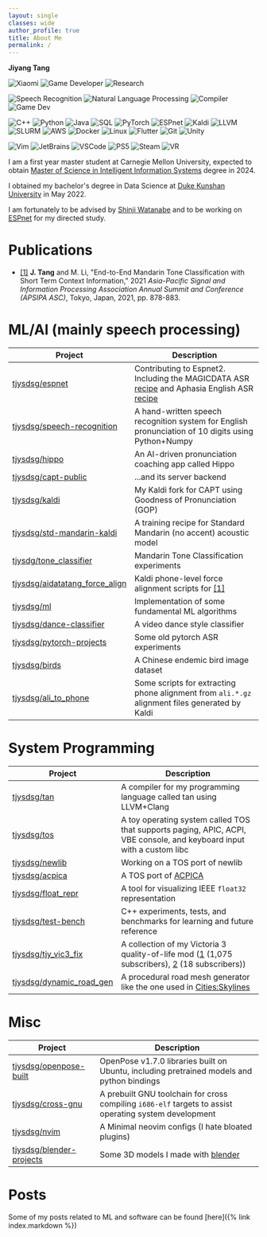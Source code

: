 ```yaml
---
layout: single
classes: wide
author_profile: true
title: About Me
permalink: /
---
```


**Jiyang Tang**

![Xiaomi](https://img.shields.io/badge/-Ex_Mier-000?&logo=xiaomi)
![Game Developer](https://img.shields.io/badge/-Game_Developer-000?&logo=steamworks)
![Research](https://img.shields.io/badge/-ML/AI_Research-000)

![Speech Recognition](https://img.shields.io/badge/-Speech_Recognition-000)
![Natural Language Processing](https://img.shields.io/badge/-Natural_Language_Processing-000)
![Compiler](https://img.shields.io/badge/-Compiler-000)
![Game Dev](https://img.shields.io/badge/-Game_Dev-000)

![C++](https://img.shields.io/badge/-C++-000?&logo=cplusplus)
![Python](https://img.shields.io/badge/-Python-000?&logo=Python)
![Java](https://img.shields.io/badge/-Java-000)
![SQL](https://img.shields.io/badge/-SQL-000?&logo=MySQL)
![PyTorch](https://img.shields.io/badge/-PyTorch-000?&logo=PyTorch)
![ESPnet](https://img.shields.io/badge/-ESPnet-000)
![Kaldi](https://img.shields.io/badge/-Kaldi-000)
![LLVM](https://img.shields.io/badge/-LLVM-000?&logo=llvm)
![SLURM](https://img.shields.io/badge/-SLURM-000)
![AWS](https://img.shields.io/badge/-AWS-000?&logo=amazonaws)
![Docker](https://img.shields.io/badge/-Docker-000?&logo=docker)
![Linux](https://img.shields.io/badge/-Linux-000?&logo=Linux)
![Flutter](https://img.shields.io/badge/-Flutter-000?&logo=Flutter)
![Git](https://img.shields.io/badge/-Git-000?&logo=Git)
![Unity](https://img.shields.io/badge/-Unity-000?&logo=unity)

![Vim](https://img.shields.io/badge/-Vim-000?&logo=vim)
![JetBrains](https://img.shields.io/badge/-JetBrains-000?&logo=jetbrains)
![VSCode](https://img.shields.io/badge/-VSCode-000?&logo=visualstudiocode)
![PS5](https://img.shields.io/badge/-PS5-000?&logo=playstation5)
![Steam](https://img.shields.io/badge/-Steam-000?&logo=steam)
![VR](https://img.shields.io/badge/-VR-000?&logo=meta)

I am a first year master student at Carnegie Mellon University, expected to obtain [Master of Science in Intelligent
Information Systems](https://miis.cs.cmu.edu/) degree in 2024.

I obtained my bachelor's degree in Data Science at [Duke Kunshan University](https://dukekunshan.edu.cn/en/about) in
May 2022.

I am fortunately to be advised by [Shinji Watanabe](https://sites.google.com/view/shinjiwatanabe) and to be working
on [ESPnet](https://github.com/espnet/espnet) for my directed study.

# Publications

- [[1]](https://ieeexplore.ieee.org/document/9689521) **J. Tang** and M. Li, "End-to-End Mandarin Tone Classification
  with Short Term Context Information," 2021 *Asia-Pacific Signal and Information Processing Association Annual Summit
  and Conference (APSIPA ASC)*, Tokyo, Japan, 2021, pp. 878-883.

# ML/AI (mainly speech processing)

| Project                                                                             | Description                                                                                                                                                                                                                          |
|-------------------------------------------------------------------------------------|--------------------------------------------------------------------------------------------------------------------------------------------------------------------------------------------------------------------------------------|
| [tjysdsg/espnet](https://github.com/espnet/espnet)                                  | Contributing to Espnet2. Including the MAGICDATA ASR [recipe](https://github.com/espnet/espnet/tree/master/egs2/magicdata/asr1) and Aphasia English ASR [recipe](https://github.com/espnet/espnet/tree/master/egs2/aphasiabank/asr1) |
| [tjysdsg/speech-recognition](https://github.com/tjysdsg/speech-recognition)         | A hand-written speech recognition system for English pronunciation of 10 digits using Python+Numpy                                                                                                                                   |
| [tjysdsg/hippo](https://github.com/tjysdsg/hippo)                                   | An AI-driven pronunciation coaching app called Hippo                                                                                                                                                                                 |
| [tjysdsg/capt-public](https://github.com/tjysdsg/capt-public)                       | ...and its server backend                                                                                                                                                                                                            |
| [tjysdsg/kaldi](https://github.com/tjysdsg/kaldi)                                   | My Kaldi fork for CAPT using Goodness of Pronunciation (GOP)                                                                                                                                                                         |
| [tjysdsg/std-mandarin-kaldi](https://github.com/tjysdsg/std-mandarin-kaldi)         | A training recipe for Standard Mandarin (no accent) acoustic model                                                                                                                                                                   |
| [tjysdg/tone_classifier](https://github.com/tjysdsg/tone_classifier)                | Mandarin Tone Classification experiments                                                                                                                                                                                             |
| [tjysdsg/aidatatang_force_align](https://github.com/tjysdsg/aidatatang_force_align) | Kaldi phone-level force alignment scripts for [[1]](#publications)                                                                                                                                                                   |
| [tjysdsg/ml](https://github.com/tjysdsg/ml)                                         | Implementation of some fundamental ML algorithms                                                                                                                                                                                     |
| [tjysdsg/dance-classifier](https://github.com/tjysdsg/dance-classifier)             | A video dance style classifier                                                                                                                                                                                                       |
| [tjysdsg/pytorch-projects](https://github.com/tjysdsg/pytorch-projects)             | Some old pytorch ASR experiments                                                                                                                                                                                                     |
| [tjysdsg/birds](https://github.com/tjysdsg/birds)                                   | A Chinese endemic bird image dataset                                                                                                                                                                                                 |
| [tjysdsg/ali_to_phone](https://github.com/tjysdsg/ali_to_phone)                     | Some scripts for extracting phone alignment from `ali.*.gz` alignment files generated by Kaldi                                                                                                                                       |

# System Programming

| Project                                                                 | Description                                                                                                                                                                                                                             |
|-------------------------------------------------------------------------|-----------------------------------------------------------------------------------------------------------------------------------------------------------------------------------------------------------------------------------------|
| [tjysdsg/tan](https://github.com/tjysdsg/tan)                           | A compiler for my programming language called tan using LLVM+Clang                                                                                                                                                                      |
| [tjysdsg/tos](https://github.com/tjysdsg/tos)                           | A toy operating system called TOS that supports paging, APIC, ACPI, VBE console, and keyboard input with a custom libc                                                                                                                  |
| [tjysdsg/newlib](https://github.com/tjysdsg/newlib)                     | Working on a TOS port of newlib                                                                                                                                                                                                         |
| [tjysdsg/acpica](https://github.com/tjysdsg/acpica)                     | A TOS port of [ACPICA](https://acpica.org/)                                                                                                                                                                                             |
| [tjysdsg/float_repr](https://github.com/tjysdsg/float_repr)             | A tool for visualizing IEEE `float32` representation                                                                                                                                                                                    |
| [tjysdsg/test-bench](https://github.com/tjysdsg/test-bench)             | C++ experiments, tests, and benchmarks for learning and future reference                                                                                                                                                                |
| [tjysdsg/tjy_vic3_fix](https://github.com/tjysdsg/tjy_vic3_fix)         | A collection of my Victoria 3 quality-of-life mod ([1](https://steamcommunity.com/sharedfiles/filedetails/?id=2883978920) (1,075 subscribers), [2](https://steamcommunity.com/sharedfiles/filedetails/?id=2883143577) (18 subscribers)) |
| [tjysdsg/dynamic_road_gen](https://github.com/tjysdsg/dynamic_road_gen) | A procedural road mesh generator like the one used in [Cities:Skylines](https://store.steampowered.com/app/255710/Cities_Skylines/)                                                                                                     |

# Misc

| Project                                                                 | Description                                                                                            |
|-------------------------------------------------------------------------|--------------------------------------------------------------------------------------------------------|
| [tjysdsg/openpose-built](https://github.com/tjysdsg/openpose-built)     | OpenPose v1.7.0 libraries built on Ubuntu, including pretrained models and python bindings             |
| [tjysdsg/cross-gnu](https://github.com/tjysdsg/cross-gnu)               | A prebuilt GNU toolchain for cross compiling `i686-elf` targets to assist operating system development |
| [tjysdsg/nvim](https://github.com/tjysdsg/nvim)                         | A Minimal neovim configs (I hate bloated plugins)                                                      |
| [tjysdsg/blender-projects](https://github.com/tjysdsg/blender-projects) | Some 3D models I made with [blender](https://www.blender.org/)                                         |

# Posts

Some of my posts related to ML and software can be found [here]({% link index.markdown %})